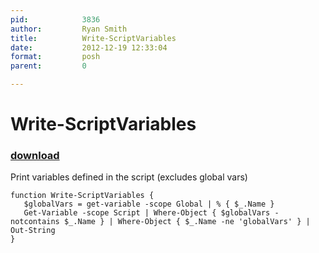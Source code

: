 ```yaml
---
pid:            3836
author:         Ryan Smith
title:          Write-ScriptVariables
date:           2012-12-19 12:33:04
format:         posh
parent:         0

---
```


# Write-ScriptVariables

### [download](Scripts\3836.ps1)

Print variables defined in the script (excludes global vars)

```posh
function Write-ScriptVariables {
   $globalVars = get-variable -scope Global | % { $_.Name }
   Get-Variable -scope Script | Where-Object { $globalVars -notcontains $_.Name } | Where-Object { $_.Name -ne 'globalVars' } | Out-String	
}

```
